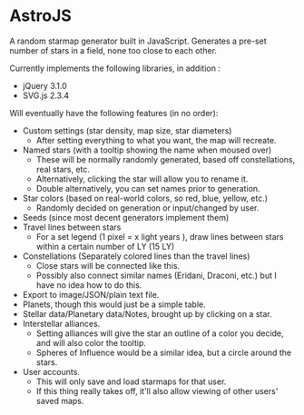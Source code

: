# AstroJS

A random starmap generator built in JavaScript. Generates a pre-set number of stars in a field, none too close to each other.

Currently implements the following libraries, in addition :
- jQuery 3.1.0
- SVG.js 2.3.4

Will eventually have the following features (in no order):
- Custom settings (star density, map size, star diameters)
  - After setting everything to what you want, the map will recreate.
- Named stars (with a tooltip showing the name when moused over)
  - These will be normally randomly generated, based off constellations, real stars, etc.
  - Alternatively, clicking the star will allow you to rename it.
  - Double alternatively, you can set names prior to generation.
- Star colors (based on real-world colors, so red, blue, yellow, etc.)
  - Randomly decided on generation or input/changed by user.
- Seeds (since most decent generators implement them)
- Travel lines between stars
  - For a set legend (1 pixel = x light years ), draw lines between stars within a certain number of LY (15 LY)
- Constellations (Separately colored lines than the travel lines)
  - Close stars will be connected like this.
  - Possibly also connect similar names (Eridani, Draconi, etc.) but I have no idea how to do this.
- Export to image/JSON/plain text file.
- Planets, though this would just be a simple table.
- Stellar data/Planetary data/Notes, brought up by clicking on a star.
- Interstellar alliances.
  - Setting alliances will give the star an outline of a color you decide, and will also color the tooltip.
  - Spheres of Influence would be a similar idea, but a circle around the stars.
- User accounts.
  - This will only save and load starmaps for that user.
  - If this thing really takes off, it'll also allow viewing of other users' saved maps.
